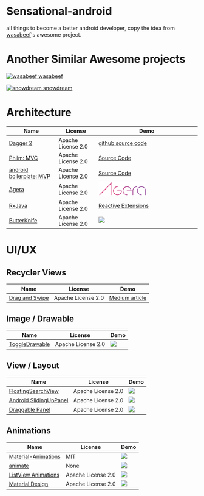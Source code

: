 # Sensational-android

all things to become a better android developer, copy the idea from [wasabeef](https://github.com/wasabeef/awesome-android-ui)'s awesome project.

# Another Similar Awesome projects

[![wasabeef](https://avatars0.githubusercontent.com/u/1833474?v=3&s=32) wasabeef](https://github.com/wasabeef/awesome-android-ui)

[![snowdream](https://avatars3.githubusercontent.com/u/737958?v=3&s=32) snowdream](https://github.com/snowdream/awesome-android)


# Architecture

Name | License | Demo
-----|---------|-----
[Dagger 2](http://google.github.io/dagger/) | Apache License 2.0 | [github source code](https://github.com/google/dagger)
[Philm: MVC](https://github.com/chrisbanes/philm) | Apache License 2.0 | [Source Code](https://github.com/chrisbanes/philm)
[android boilerplate: MVP](https://github.com/ribot/android-boilerplate) | Apache License 2.0 | [Source Code](https://github.com/ribot/android-boilerplate)
[Agera](https://github.com/google/agera) | Apache License 2.0 | <img src="https://raw.githubusercontent.com/google/agera/master/doc/images/agera.png" width="50%">
[RxJava](https://github.com/ReactiveX/RxJava) | Apache License 2.0 | [Reactive Extensions](http://reactivex.io/)
[ButterKnife](https://github.com/JakeWharton/butterknife) | Apache License 2.0 | <img src="https://github.com/JakeWharton/butterknife/blob/master/website/static/logo.png" width="50%">

# UI/UX

## Recycler Views

Name | License | Demo
-----|---------|-----
[Drag and Swipe](https://github.com/iPaulPro/Android-ItemTouchHelper-Demo) | Apache License 2.0 | [Medium article](https://medium.com/@ipaulpro/drag-and-swipe-with-recyclerview-b9456d2b1aaf#.upgpb9qys)

## Image / Drawable

Name | License | Demo
-----|---------|-----
[ToggleDrawable](https://github.com/renaudcerrato/ToggleDrawable) | Apache License 2.0 | <img src="https://github.com/renaudcerrato/ToggleDrawable/raw/master/artworks/toggle.gif" width="50%">

## View / Layout

Name | License | Demo
-----|---------|-----
[FloatingSearchView](https://github.com/renaudcerrato/FloatingSearchView) | Apache License 2.0 | <img src="https://github.com/renaudcerrato/FloatingSearchView/raw/master/assets/demo.gif" width="50%" >
[Android SlidingUpPanel](https://github.com/umano/AndroidSlidingUpPanel) | Apache License 2.0 | <img src="https://camo.githubusercontent.com/834cfd81ce764457db69dc023e1bd0adf0a8d00d/68747470733a2f2f7261772e6769746875622e636f6d2f756d616e6f2f416e64726f6964536c6964696e67557050616e656c44656d6f2f6d61737465722f736c6964696e67757070616e656c2e706e67" width="25%">
[Draggable Panel](https://github.com/pedrovgs/DraggablePanel) | Apache License 2.0 | <img src="https://github.com/pedrovgs/DraggablePanel/blob/develop/art/screenshot1.gif" width="25%">


## Animations

Name | License | Demo
-----|---------|-----
[Material-Animations](https://github.com/lgvalle/Material-Animations) | MIT | <img src="https://raw.githubusercontent.com/lgvalle/Material-Animations/master/screenshots/transition_fade.gif" width="50%" >
[animate](https://github.com/hitherejoe/animate) | None | <img src="https://raw.githubusercontent.com/hitherejoe/animate/master/images/web.png">
[ListView Animations](https://github.com/nhaarman/ListViewAnimations) | Apache License 2.0 | <img src="https://raw.githubusercontent.com/nhaarman/ListViewAnimations/gh-pages/images/dynamiclistview.gif" width="50%">
[Material Design](https://github.com/chrisbanes/cheesesquare) | Apache License 2.0 | <img src="https://raw.githubusercontent.com/chrisbanes/cheesesquare/master/art/icon.png" width="50%">

